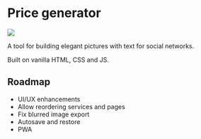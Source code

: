 # Price generator
[![](https://img.shields.io/badge/Published-dontliem1.github.io%2Fprice--generator%2F-brightgreen)](https://dontliem1.github.io/price-generator/)

A tool for building elegant pictures with text for social networks.

Built on vanilla HTML, CSS and JS.

## Roadmap

- UI/UX enhancements
- Allow reordering services and pages
- Fix blurred image export
- Autosave and restore
- PWA
